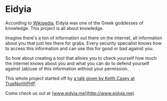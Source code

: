 # Eidyia

According to [Wikipedia](), Eidyia was one of the Greek goddesses of knowledge. This project is all about knowledge.

Imagine there's a ton of information out there on the internet, all information about you that just lies there for grabs. Every security specialist knows how to access this information and can use this for good or bad against you.

So how about creating a tool that allows you to check yourself how much the internet knows about you and what you can do to defend yourself against (ab)use of this information without your permission.

This whole project started off by [a talk given by Keith Casey at TrueNorthPHP](https://joind.in/9992).

Come check us out at [www.eidyia.me](http://www.eidyia.me).
